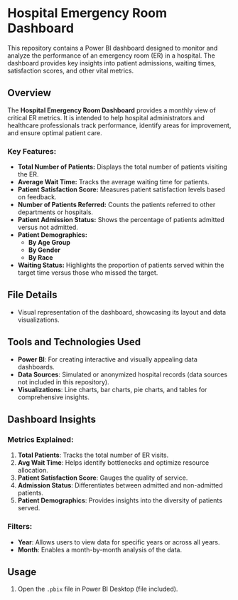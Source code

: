 # Hospital Emergency Room Dashboard

This repository contains a Power BI dashboard designed to monitor and analyze the performance of an emergency room (ER) in a hospital. The dashboard provides key insights into patient admissions, waiting times, satisfaction scores, and other vital metrics.

## Overview

The **Hospital Emergency Room Dashboard** provides a monthly view of critical ER metrics. It is intended to help hospital administrators and healthcare professionals track performance, identify areas for improvement, and ensure optimal patient care.

### Key Features:

- **Total Number of Patients:** Displays the total number of patients visiting the ER.
- **Average Wait Time:** Tracks the average waiting time for patients.
- **Patient Satisfaction Score:** Measures patient satisfaction levels based on feedback.
- **Number of Patients Referred:** Counts the patients referred to other departments or hospitals.
- **Patient Admission Status:** Shows the percentage of patients admitted versus not admitted.
- **Patient Demographics:**
  - **By Age Group**
  - **By Gender**
  - **By Race**
- **Waiting Status:** Highlights the proportion of patients served within the target time versus those who missed the target.

## File Details

- Visual representation of the dashboard, showcasing its layout and data visualizations.

## Tools and Technologies Used

- **Power BI**: For creating interactive and visually appealing data dashboards.
- **Data Sources**: Simulated or anonymized hospital records (data sources not included in this repository).
- **Visualizations**: Line charts, bar charts, pie charts, and tables for comprehensive insights.

## Dashboard Insights

### Metrics Explained:

1. **Total Patients**: Tracks the total number of ER visits.
2. **Avg Wait Time**: Helps identify bottlenecks and optimize resource allocation.
3. **Patient Satisfaction Score**: Gauges the quality of service.
4. **Admission Status**: Differentiates between admitted and non-admitted patients.
5. **Patient Demographics**: Provides insights into the diversity of patients served.

### Filters:

- **Year**: Allows users to view data for specific years or across all years.
- **Month**: Enables a month-by-month analysis of the data.

## Usage

1. Open the `.pbix` file in Power BI Desktop (file included).
